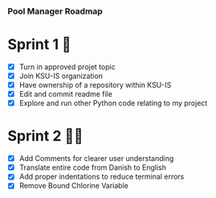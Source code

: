 ### Pool Manager Roadmap
# Sprint 1 💯
- [x] Turn in approved projet topic
- [x] Join KSU-IS organization
- [x] Have ownership of a repository within KSU-IS
- [x] Edit and commit readme file
- [x] Explore and run other Python code relating to my project
# Sprint 2 🏊‍♂️
- [X] Add Comments for clearer user understanding
- [X] Translate entire code from Danish to English 
- [X] Add proper indentations to reduce terminal errors 
- [X] Remove Bound Chlorine Variable
